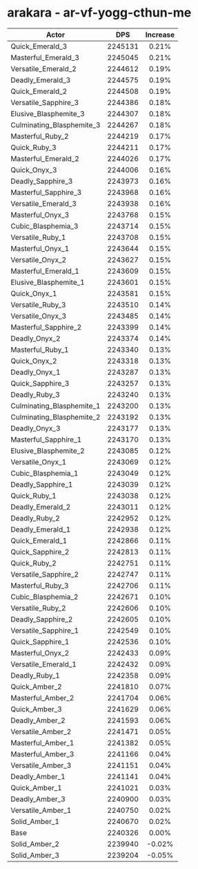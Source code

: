# arakara - ar-vf-yogg-cthun-me
| Actor | DPS | Increase |
|---|:---:|:---:|
|Quick_Emerald_3|2245131|0.21%|
|Masterful_Emerald_3|2245045|0.21%|
|Versatile_Emerald_2|2244612|0.19%|
|Deadly_Emerald_3|2244575|0.19%|
|Quick_Emerald_2|2244508|0.19%|
|Versatile_Sapphire_3|2244386|0.18%|
|Elusive_Blasphemite_3|2244307|0.18%|
|Culminating_Blasphemite_3|2244267|0.18%|
|Masterful_Ruby_2|2244219|0.17%|
|Quick_Ruby_3|2244211|0.17%|
|Masterful_Emerald_2|2244026|0.17%|
|Quick_Onyx_3|2244006|0.16%|
|Deadly_Sapphire_3|2243973|0.16%|
|Masterful_Sapphire_3|2243968|0.16%|
|Versatile_Emerald_3|2243938|0.16%|
|Masterful_Onyx_3|2243768|0.15%|
|Cubic_Blasphemia_3|2243714|0.15%|
|Versatile_Ruby_1|2243708|0.15%|
|Masterful_Onyx_1|2243644|0.15%|
|Versatile_Onyx_2|2243627|0.15%|
|Masterful_Emerald_1|2243609|0.15%|
|Elusive_Blasphemite_1|2243601|0.15%|
|Quick_Onyx_1|2243581|0.15%|
|Versatile_Ruby_3|2243510|0.14%|
|Versatile_Onyx_3|2243485|0.14%|
|Masterful_Sapphire_2|2243399|0.14%|
|Deadly_Onyx_2|2243374|0.14%|
|Masterful_Ruby_1|2243340|0.13%|
|Quick_Onyx_2|2243318|0.13%|
|Deadly_Onyx_1|2243287|0.13%|
|Quick_Sapphire_3|2243257|0.13%|
|Deadly_Ruby_3|2243240|0.13%|
|Culminating_Blasphemite_1|2243200|0.13%|
|Culminating_Blasphemite_2|2243192|0.13%|
|Deadly_Onyx_3|2243177|0.13%|
|Masterful_Sapphire_1|2243170|0.13%|
|Elusive_Blasphemite_2|2243085|0.12%|
|Versatile_Onyx_1|2243069|0.12%|
|Cubic_Blasphemia_1|2243049|0.12%|
|Deadly_Sapphire_1|2243039|0.12%|
|Quick_Ruby_1|2243038|0.12%|
|Deadly_Emerald_2|2243011|0.12%|
|Deadly_Ruby_2|2242952|0.12%|
|Deadly_Emerald_1|2242938|0.12%|
|Quick_Emerald_1|2242866|0.11%|
|Quick_Sapphire_2|2242813|0.11%|
|Quick_Ruby_2|2242751|0.11%|
|Versatile_Sapphire_2|2242747|0.11%|
|Masterful_Ruby_3|2242706|0.11%|
|Cubic_Blasphemia_2|2242671|0.10%|
|Versatile_Ruby_2|2242606|0.10%|
|Deadly_Sapphire_2|2242605|0.10%|
|Versatile_Sapphire_1|2242549|0.10%|
|Quick_Sapphire_1|2242536|0.10%|
|Masterful_Onyx_2|2242433|0.09%|
|Versatile_Emerald_1|2242432|0.09%|
|Deadly_Ruby_1|2242358|0.09%|
|Quick_Amber_2|2241810|0.07%|
|Masterful_Amber_2|2241704|0.06%|
|Quick_Amber_3|2241629|0.06%|
|Deadly_Amber_2|2241593|0.06%|
|Versatile_Amber_2|2241471|0.05%|
|Masterful_Amber_1|2241382|0.05%|
|Masterful_Amber_3|2241166|0.04%|
|Versatile_Amber_3|2241151|0.04%|
|Deadly_Amber_1|2241141|0.04%|
|Quick_Amber_1|2241021|0.03%|
|Deadly_Amber_3|2240900|0.03%|
|Versatile_Amber_1|2240750|0.02%|
|Solid_Amber_1|2240670|0.02%|
|Base|2240326|0.00%|
|Solid_Amber_2|2239940|-0.02%|
|Solid_Amber_3|2239204|-0.05%|
